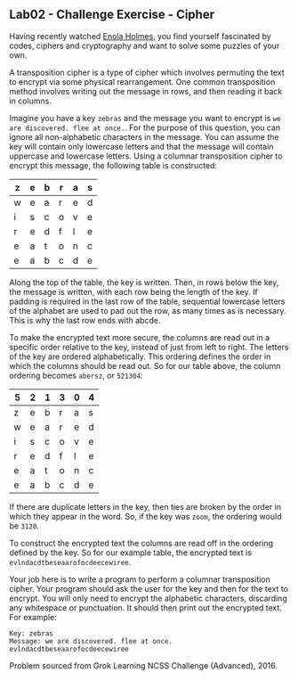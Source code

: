 ## Lab02 - Challenge Exercise - Cipher

Having recently watched [Enola Holmes](https://en.wikipedia.org/wiki/Enola_Holmes_(film)), you find yourself fascinated by codes, ciphers and cryptography and want to solve some puzzles of your own.

A transposition cipher is a type of cipher which involves permuting the text to encrypt via some physical rearrangement. One common transposition method involves writing out the message in rows, and then reading it back in columns.

Imagine you have a key `zebras` and the message you want to encrypt is `we are discovered. flee at once.`. For the purpose of this question, you can ignore all non-alphabetic characters in the message. You can assume the key will contain only lowercase letters and that the message will contain uppercase and lowercase letters. Using a columnar transposition cipher to encrypt this message, the following table is constructed:

|z|e|b|r|a|s|
|------------|-------------|----------|-----------|----------|----------|
|w|e|a|r|e|d|
|i|s|c|o|v|e|
|r|e|d|f|l|e|
|e|a|t|o|n|c|
|e|a|b|c|d|e|

Along the top of the table, the key is written. Then, in rows below the key, the message is written, with each row being the length of the key. If padding is required in the last row of the table, sequential lowercase letters of the alphabet are used to pad out the row, as many times as is necessary. This is why the last row ends with abcde.

To make the encrypted text more secure, the columns are read out in a specific order relative to the key, instead of just from left to right. The letters of the key are ordered alphabetically. This ordering defines the order in which the columns should be read out. So for our table above, the column ordering becomes `abersz`, or `521304`:

|5|2|1|3|0|4|
|------------|-------------|----------|-----------|----------|----------|
|z|e|b|r|a|s|
|w|e|a|r|e|d|
|i|s|c|o|v|e|
|r|e|d|f|l|e|
|e|a|t|o|n|c|
|e|a|b|c|d|e|

If there are duplicate letters in the key, then ties are broken by the order in which they appear in the word. So, if the key was `zoom`, the ordering would be `3120`.

To construct the encrypted text the columns are read off in the ordering defined by the key. So for our example table, the encrypted text is `evlndacdtbeseaarofocdeecewiree`.

Your job here is to write a program to perform a columnar transposition cipher. Your program should ask the user for the key and then for the text to encrypt. You will only need to encrypt the alphabetic characters, discarding any whitespace or punctuation. It should then print out the encrypted text. For example:

```
Key: zebras
Message: we are discovered. flee at once.
evlndacdtbeseaarofocdeecewiree
```

Problem sourced from Grok Learning NCSS Challenge (Advanced), 2016.
